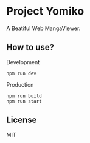 Project Yomiko
======

A Beatiful Web MangaViewer.

## How to use?
Development
```
npm run dev
```
Production
```
npm run build
npm run start
```

## License

MIT
